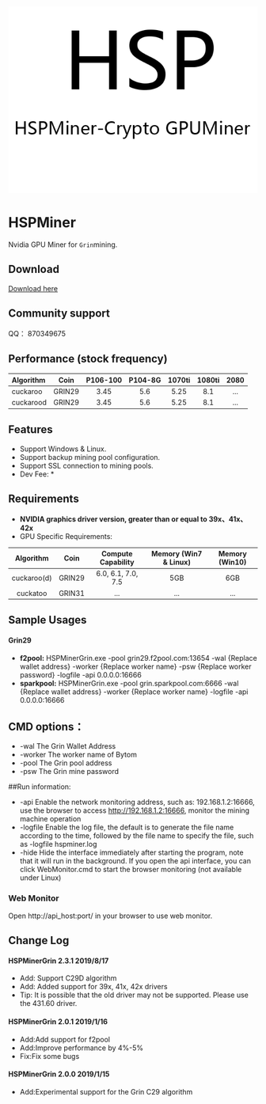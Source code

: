 ![](/logo.png)

# HSPMiner

Nvidia GPU Miner for `Grin`mining.

## Download

[Download here](https://github.com/hspminer/HSPMinerGrin/releases)

## Community support

QQ： 870349675

## Performance (stock frequency)

| Algorithm        |  Coin   | P106-100  |  P104-8G   |  1070ti  |  1080ti  |   2080   |
| :--------------- | :-----: | :-------: | :--------: | :------: | :------: | :------: |
| cuckaroo         | GRIN29  |   3.45    |    5.6     |   5.25   |   8.1    |   ...    |
| cuckarood        | GRIN29  |   3.45    |    5.6     |   5.25   |   8.1    |   ...    |


## Features

* Support Windows & Linux.
* Support backup mining pool configuration.
* Support SSL connection to mining pools.
* Dev Fee: 
  *


## Requirements

- **NVIDIA graphics driver version, greater than or equal to 39x、41x、42x**
- GPU Specific Requirements:

|    Algorithm     |  Coin   | Compute Capability | Memory (Win7 & Linux) | Memory (Win10) |
| :--------------: | :-----: | :----------------: | :-------------------: | :------------: |
|   cuckaroo(d)    | GRIN29  | 6.0, 6.1, 7.0, 7.5 |          5GB          |      6GB       |
|     cuckatoo     | GRIN31  |   ...   |   ...   |   ...   |



## Sample Usages

#### Grin29

- **f2pool:** HSPMinerGrin.exe -pool grin29.f2pool.com:13654 -wal {Replace wallet address} -worker {Replace worker name} -psw {Replace worker password} -logfile -api 0.0.0.0:16666
- **sparkpool:** HSPMinerGrin.exe -pool grin.sparkpool.com:6666 -wal {Replace wallet address} -worker {Replace worker name} -logfile -api 0.0.0.0:16666

## CMD options：
-	-wal		The Grin Wallet Address
-	-worker	    The worker name of Bytom
-	-pool		The Grin pool address
-	-psw		The Grin mine password

##Run information:
-	-api		Enable the network monitoring address, such as: 192.168.1.2:16666, use the browser to access http://192.168.1.2:16666, monitor the mining machine operation
-	-logfile	Enable the log file, the default is to generate the file name according to the time, followed by the file name to specify the file, such as -logfile hspminer.log
-	-hide		Hide the interface immediately after starting the program, note that it will run in the background. If you open the api interface, you can click WebMonitor.cmd to start the browser monitoring (not available under Linux)

### Web Monitor

Open http://api_host:port/ in your browser to use web monitor.



## Change Log

#### HSPMinerGrin 2.3.1 2019/8/17

- Add: Support C29D algorithm
- Add: Added support for 39x, 41x, 42x drivers
- Tip: It is possible that the old driver may not be supported. Please use the 431.60 driver.


#### HSPMinerGrin 2.0.1 2019/1/16

- Add:Add support for f2pool
- Add:Improve performance by 4%-5%
- Fix:Fix some bugs


#### HSPMinerGrin 2.0.0 2019/1/15

- Add:Experimental support for the Grin C29 algorithm

